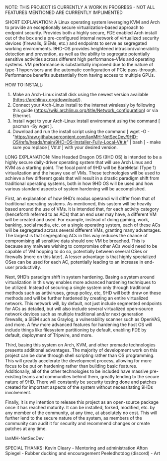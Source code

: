 NOTE: THIS PROJECT IS CURRENTLY A WORK IN PROGRESS - NOT ALL FEATURES MENTIONED ARE CURRENTLY IMPLIMENTED

SHORT EXPLANATION:
A Linux operating system leveraging KVM and Arch to provide an exceptionally secure virtualization-based approach to endpoint security. Provides both a highly secure, FDE enabled Arch install out of the box and a pre-configured internal network of virtualized security devices (firewalls, SIEMs, etc.) and endpoints to serve as segregated working environments. 9HD-OS provides heightened intrusion/vulnerability detection and prevention, as well as the ability to segregate potentially sensitive activities across different high performance-VMs and operating systems. VM performance is substantially improved due to the nature of type-1 hypervisors and the automatic configuration of PCIe pass-through. Performance benefits substantially from having access to multiple GPUs.

HOW TO INSTALL:
1. Make an Arch-Linux install disk using the newest version available (https://archlinux.org/download/).
2. Connect your Arch-Linux install to the internet wirelessly by following this guide (https://wiki.archlinux.org/title/Network_configuration) or via Ethernet.
3. Install wget to your Arch-Linux install environment using the command [ pacman -Sy wget ].
4. Download and run the install script using the command [ wget -O - "https://raw.githubusercontent.com/IanMH-NetSecDev/9HD-OS/refs/heads/main/9HD-OS-Installer-Fully-Local-V#.#" | bash ] - make sure you replace [ V#.# ] with your desired version.

LONG EXPLANATION:
Nine Headed Dragon OS (9HD OS) is intended to be a highly secure daily-driver operating system that will use Arch Linux and KVM as a starting point. The focal point of 9HD will be BareMetal (Type 1) virtualization and the heavy use of VMs. These technologies will be used to achieve a few different goals that will result in a drastic paradigm shift from traditional operating systems, both in how 9HD OS will be used and how various standard aspects of system hardening will be accomplished.

First, an explanation of how 9HD’s modus operandi will differ from that of traditional operating systems. As mentioned, this system will be heavily based around the use of VMs. It is intended that, for each activity category (henceforth referred to as ACs) that an end user may have, a different VM will be created and used. For example, instead of doing gaming, work, banking, social media, etc. on a single operating system, each of these ACs will be segregated across several different VMs, granting many advantages. The largest is that segregating ACs in this way reduces the chance of compromising all sensitive data should one VM be breached. This is because any malware wishing to compromise other ACs would need to be capable of VM hopping to do so, potentially between several OSes or firewalls (more on this later). A lesser advantage is that highly specialized OSes can be used for each AC, potentially leading to an increase in end-user productivity. 

Next, 9HD’s paradigm shift in system hardening. Basing a system around virtualization in this way enables more advanced hardening techniques to be utilized. Instead of securing a single system only through traditional methods such as antiviruses, group policy, etc, 9HD will both draw on these methods and will be further hardened by creating an entire virtualized network. This network will, by default, not just include segmented endpoints for ACs as detailed, but will also include several virtualized open-source network devices such as multiple traditional and/or next generation firewalls, a SIEM such as Graylog, a vulnerability scanner such as OpenVAS, and more. A few more advanced features for hardening the host OS will include things like filesystem partitioning by default, enabling FDE by default, deployment of Tripwire, and more.

Third, basing this system on Arch, KVM, and other premade technologies presents additional advantages. The majority of development work on this project can be done through shell scripting rather than OS programming. This will greatly accelerate the development process, allowing for more focus to be put on hardening rather than building basic features. Additionally, all of the other technologies to be included have massive pre-existing teams and communities behind them, greatly lending to the secure nature of 9HD. There will constantly be security testing done and patches created for important aspects of the system without necessitating 9HDs involvement. 

Finally, it is my intention to release this project as an open-source package once it has reached maturity. It can be installed, forked, modified, etc. by any member of the community, at any time, at absolutely no cost. This will further lend to the secure nature of the system, as members of the community can audit it for security and recommend changes or create patches at any time.

IanMH-NetSecDev

SPECIAL THANKS:
Kevin Cleary - Mentoring and administration
Afton Spiegel - Rubber ducking and encouragement
Peeledhotdog (discord) - Art
